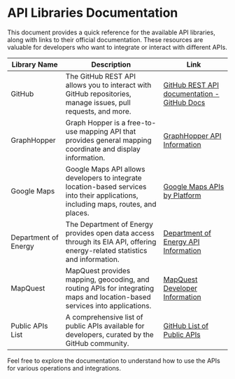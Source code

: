# API Libraries Documentation

This document provides a quick reference for the available API libraries, along with links to their official documentation. These resources are valuable for developers who want to integrate or interact with different APIs.

| Library Name       | Description                                                                                     | Link |
|--------------------|-------------------------------------------------------------------------------------------------|------|
| GitHub             | The GitHub REST API allows you to interact with GitHub repositories, manage issues, pull requests, and more. | [GitHub REST API documentation - GitHub Docs](https://docs.github.com/rest) |
| GraphHopper        | Graph Hopper is a free-to-use mapping API that provides general mapping coordinate and display information. | [GraphHopper API Information](https://www.graphhopper.com/) |
| Google Maps        | Google Maps API allows developers to integrate location-based services into their applications, including maps, routes, and places. | [Google Maps APIs by Platform](https://developers.google.com/maps/apis-by-platform) |
| Department of Energy | The Department of Energy provides open data access through its EIA API, offering energy-related statistics and information. | [Department of Energy API Information](https://www.eia.gov/opendata/index.php) |
| MapQuest           | MapQuest provides mapping, geocoding, and routing APIs for integrating maps and location-based services into applications. | [MapQuest Developer Information](https://developer.mapquest.com/) |
| Public APIs List   | A comprehensive list of public APIs available for developers, curated by the GitHub community.  | [GitHub List of Public APIs](https://github.com/public-apis/public-apis) |

Feel free to explore the documentation to understand how to use the APIs for various operations and integrations.

